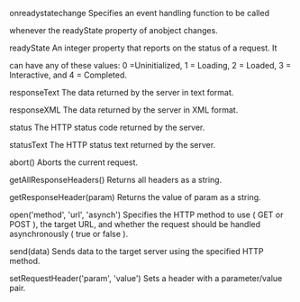 onreadystatechange Specifies an event handling function to be called 

whenever the readyState property of anobject changes.

readyState An integer property that reports on the status of a request. It 

can have any of these values: 0 =Uninitialized, 1 = Loading, 2 = Loaded, 3 = Interactive, and 4 = Completed.

responseText The data returned by the server in text format.

responseXML The data returned by the server in XML format.

status The HTTP status code returned by the server.

statusText The HTTP status text returned by the server.



abort() Aborts the current request.

getAllResponseHeaders() Returns all headers as a string.

getResponseHeader(param) Returns the value of param as a string.

open('method', 'url', 'asynch') Specifies the HTTP method to use ( GET or POST ), the target URL, and
whether the request should be handled asynchronously ( true or
false ).

send(data) Sends data to the target server using the specified HTTP method.

setRequestHeader('param', 'value') Sets a header with a parameter/value pair.


